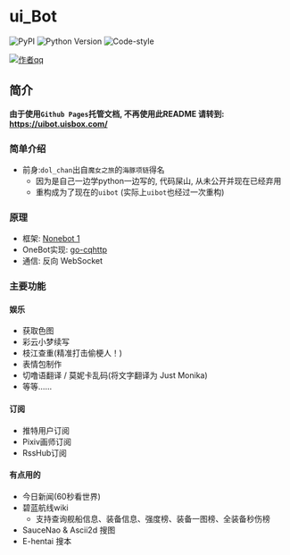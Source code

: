 # ui_Bot

![PyPI](https://img.shields.io/badge/PyPI-1.8.2-blue?logo=#3775A9)
![Python Version](https://img.shields.io/badge/python-3.9-brightgreen)
![Code-style](https://img.shields.io/badge/Codestyle-black-black)

[![作者qq](https://img.shields.io/badge/作者qq-839778960-orange.svg?style=flat&logo=Tencent-QQ)](https://qm.qq.com/cgi-bin/qm/qr?k=WKBxF1bEZ2ghsbmW2dCx9DWtzOp7Oq94&noverify=0)
## 简介

**由于使用`Github Pages`托管文档, 不再使用此README 请转到: https://uibot.uisbox.com/**

### 简单介绍
   - 前身:`dol_chan`出自`魔女之旅`的`海豚项链`得名
     - 因为是自己一边学python一边写的, 代码屎山, 从未公开并现在已经弃用
     - 重构成为了现在的`uibot` (实际上`uibot`也经过一次重构)

### 原理
   - 框架: [Nonebot 1](https://github.com/nonebot/nonebot)
   - OneBot实现: [go-cqhttp](https://github.com/Mrs4s/go-cqhttp)
   - 通信: 反向 WebSocket

### 主要功能
#### 娱乐
   - 获取色图
   - 彩云小梦续写
   - 枝江查重(精准打击偷梗人！)
   - 表情包制作
   - 切噜语翻译 / 莫妮卡乱码(将文字翻译为 Just Monika)
   - 等等……

#### 订阅
   - 推特用户订阅
   - Pixiv画师订阅
   - RssHub订阅

#### 有点用的
   - 今日新闻(60秒看世界)
   - 碧蓝航线wiki
     - 支持查询舰船信息、装备信息、强度榜、装备一图榜、全装备秒伤榜
   - SauceNao & Ascii2d 搜图
   - E-hentai 搜本